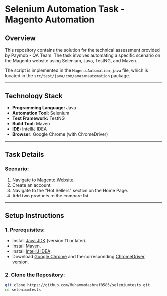 # Selenium Automation Task - Magento Automation

## **Overview**
This repository contains the solution for the technical assessment provided by Paymob - QA Team. The task involves automating a specific scenario on the Magento website using Selenium, Java, TestNG, and Maven.

The script is implemented in the `MagentoAutomation.java` file, which is located in the `src/test/java/com/amazonautomation` package.

---

## **Technology Stack**
- **Programming Language:** Java
- **Automation Tool:** Selenium
- **Test Framework:** TestNG
- **Build Tool:** Maven
- **IDE:** IntelliJ IDEA
- **Browser:** Google Chrome (with ChromeDriver)

---

## **Task Details**
### **Scenario:**
1. Navigate to [Magento Website](https://magento.softwaretestingboard.com/).
2. Create an account.
3. Navigate to the "Hot Sellers" section on the Home Page.
4. Add two products to the compare list.

---

## **Setup Instructions**
### **1. Prerequisites:**
- Install [Java JDK](https://www.oracle.com/java/technologies/javase-downloads.html) (version 11 or later).
- Install [Maven](https://maven.apache.org/download.cgi).
- Install [IntelliJ IDEA](https://www.jetbrains.com/idea/).
- Download [Google Chrome](https://www.google.com/chrome/) and the corresponding [ChromeDriver](https://sites.google.com/a/chromium.org/chromedriver/downloads) version.

### **2. Clone the Repository:**
```bash
git clone https://github.com/Muhammedashraf8585/seleniumtests.git
cd seleniumtests
